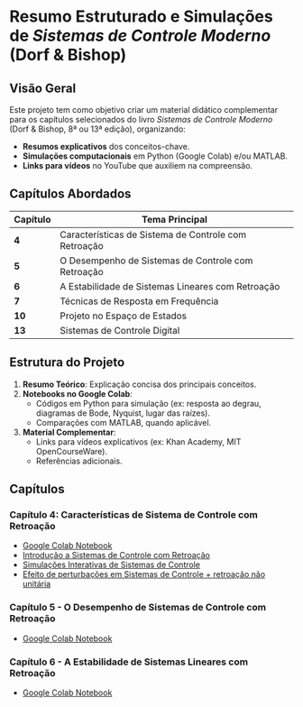 # **Resumo Estruturado e Simulações de *Sistemas de Controle Moderno* (Dorf & Bishop)**  

## **Visão Geral**  
Este projeto tem como objetivo criar um material didático complementar para os capítulos selecionados do livro *Sistemas de Controle Moderno* (Dorf & Bishop, 8ª ou 13ª edição), organizando:  
- **Resumos explicativos** dos conceitos-chave.  
- **Simulações computacionais** em Python (Google Colab) e/ou MATLAB.  
- **Links para vídeos** no YouTube que auxiliem na compreensão.  

## **Capítulos Abordados**  
| Capítulo | Tema Principal |  
|----------|----------------|  
| **4** | Características de Sistema de Controle com Retroação |  
| **5** | O Desempenho de Sistemas de Controle com Retroação |  
| **6** | A Estabilidade de Sistemas Lineares com Retroação |  
| **7** | Técnicas de Resposta em Frequência |  
| **10** | Projeto no Espaço de Estados |  
| **13** | Sistemas de Controle Digital |  

## **Estrutura do Projeto**  
1. **Resumo Teórico**: Explicação concisa dos principais conceitos.  
2. **Notebooks no Google Colab**:  
   - Códigos em Python para simulação (ex: resposta ao degrau, diagramas de Bode, Nyquist, lugar das raízes).  
   - Comparações com MATLAB, quando aplicável.  
3. **Material Complementar**:  
   - Links para vídeos explicativos (ex: Khan Academy, MIT OpenCourseWare).  
   - Referências adicionais.

## Capítulos

### Capítulo 4: Características de Sistema de Controle com Retroação
  - [Google Colab Notebook](https://colab.research.google.com/drive/1ywmXNwkXz1KC0z3Z4Dn6UMlmheqzfLsm?usp=sharing)
  - [Introdução a Sistemas de Controle com Retroação](https://www.youtube.com/watch?v=O-OqgFE9SD4)
  - [Simulações Interativas de Sistemas de Controle](https://ctms.engin.umich.edu/CTMS/index.php?example=Introduction&section=ControlPID)
  - [Efeito de perturbações em Sistemas de Controle + retroação não unitária](https://www.youtube.com/watch?v=Z4lx_Nxww6M)

### Capítulo 5 - O Desempenho de Sistemas de Controle com Retroação
   - [Google Colab Notebook](https://colab.research.google.com/drive/1dQdpd5cezFl2kFPN9ofuYRKLrL1QleZ8?usp=sharing)

### Capítulo 6 - A Estabilidade de Sistemas Lineares com Retroação
   - [Google Colab Notebook](https://colab.research.google.com/drive/1CM0a3oBupWy99D_fCTtk9sKRKv8YPmAL?usp=sharing)